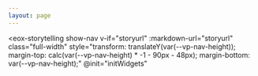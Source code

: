 ```yaml
---
layout: page
---
```


<script setup>
    import { onMounted, ref } from 'vue';
    import { withBase } from 'vitepress';

    if (!import.meta.env.SSR) {
        if(window && !customElements.get('eox-map')) import("@eox/map");
        if(window && !customElements.get('eox-jsonform')) import("@eox/jsonform");
    }

    const storyurl = ref('')

    const PROJDICT = {
        'EPSG:3035': {
            name: 'EPSG:3035',
            def: '+proj=laea +lat_0=52 +lon_0=10 +x_0=4321000 +y_0=3210000 +ellps=GRS80 +towgs84=0,0,0,0,0,0,0 +units=m +no_defs +type=crs',
        },
        'ORTHO:680500': {
            name: 'ORTHO:680500',
            def: '+proj=ortho +lat_0=90 +lon_0=0 +x_0=0 +y_0=0 +ellps=WGS84 +units=m +no_defs',
            extent: [-6422528, -6422528, 6422528, 6422528],
        },
        'EPSG:3411': {
            name: 'EPSG:3411',
            def: '+proj=stere +lat_0=90 +lat_ts=70 +lon_0=-45 +x_0=0 +y_0=0 +a=6378273 +b=6356889.449 +units=m +no_defs +type=crs',
            extent: [-3314763.31, -3314763.31, 3314763.31, 3314763.31],
        },
        'EPSG:3031': {
            name: 'EPSG:3031',
            def: '+proj=stere +lat_0=-90 +lat_ts=-71 +lon_0=0 +x_0=0 +y_0=0 +datum=WGS84 +units=m +no_defs +type=crs',
            extent: [-3299207.53, -3333134.03, 3299207.53, 3333134.03],
        },
    };

    function initWidgets({ detail }) {
      const element = detail;
      if (element?.tagName === 'EOX-MAP' && element.registerProjection) {
        element.registerProjection(
          'EPSG:3035',
          PROJDICT['EPSG:3035'].def,
          PROJDICT['EPSG:3035'].extent,
        );
        element.registerProjection(
          'ORTHO:680500',
          PROJDICT['ORTHO:680500'].def,
          PROJDICT['ORTHO:680500'].extent,
        );
        element.registerProjection(
          'EPSG:3031',
          PROJDICT['EPSG:3031'].def,
          PROJDICT['EPSG:3031'].extent,
        );
        element.registerProjection(
          'EPSG:3411',
          PROJDICT['EPSG:3411'].def,
          PROJDICT['EPSG:3411'].extent,
        );
      }
    }

    onMounted(() => {
        let storyfile;
        if (window && typeof window !== 'undefined' && 'URLSearchParams' in window) {
            const searchParams = new URLSearchParams(window.location.search);
            storyurl.value = searchParams.get('storyurl');
        }
    })
    
</script>

<eox-storytelling 
    show-nav
    v-if="storyurl" 
    :markdown-url="storyurl"
    class="full-width"
    style="transform: translateY(var(--vp-nav-height)); margin-top: calc(var(--vp-nav-height) * -1 - 90px - 48px); margin-bottom: var(--vp-nav-height);"
    @init="initWidgets"
>
</eox-storytelling>
